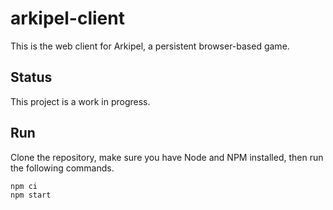 # arkipel-client

This is the web client for Arkipel, a persistent browser-based game.

## Status

This project is a work in progress.

## Run

Clone the repository, make sure you have Node and NPM installed, then run the following commands.

```
npm ci
npm start
```